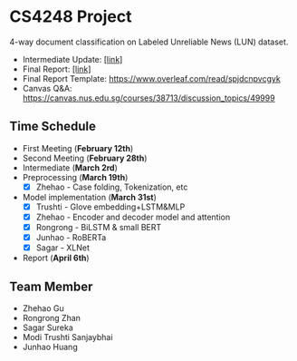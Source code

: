 # CS4248 Project

4-way document classification on Labeled Unreliable News (LUN) dataset.

- Intermediate Update: [[link]](https://nusu-my.sharepoint.com/:p:/r/personal/e0950247_u_nus_edu/Documents/CS4248%20Intermediate%20Update.pptx?d=wa84d06158fba4ea3b70080c205934458&csf=1&web=1&e=Bv7QjT)
- Final Report: [[link]](https://www.overleaf.com/1285972979tgtswprdpwdt)
- Final Report Template: https://www.overleaf.com/read/spjdcnpvcgyk
- Canvas Q&A: https://canvas.nus.edu.sg/courses/38713/discussion_topics/49999

## Time Schedule

- First Meeting (**February 12th**)
- Second Meeting (**February 28th**)
- Intermediate (**March 2rd**)
- Preprocessing (**March 19th**)
  - [X] Zhehao - Case folding, Tokenization, etc
- Model implementation (**March 31st**)
  - [X] Trushti - Glove embedding+LSTM&MLP
  - [X] Zhehao - Encoder and decoder model and attention
  - [X] Rongrong - BiLSTM & small BERT
  - [X] Junhao - RoBERTa
  - [X] Sagar - XLNet
- Report (**April 6th**)

## Team Member

- Zhehao Gu
- Rongrong Zhan
- Sagar Sureka
- Modi Trushti Sanjaybhai
- Junhao Huang
